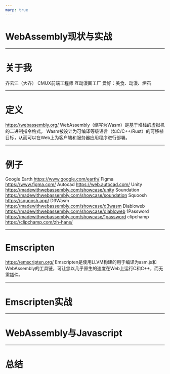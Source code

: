 ```yaml
---
marp: true
---
```


# WebAssembly现状与实战

---

# 关于我
齐云江（大齐）
CMUX前端工程师
互动漫画工厂
爱好：美食、动漫、炉石

---

# 定义
https://webassembly.org/
WebAssembly（缩写为Wasm）是基于堆栈的虚拟机的二进制指令格式。
Wasm被设计为可编译等级语言（如C/C++/Rust）的可移植目标，从而可以在Web上为客户端和服务器应用程序进行部署。

---

# 例子

Google Earth
https://www.google.com/earth/
Figma
https://www.figma.com/
Autocad
https://web.autocad.com/
Unity
https://madewithwebassembly.com/showcase/unity
Soundation
https://madewithwebassembly.com/showcase/soundation
Squoosh
https://squoosh.app/
D3Wasm
https://madewithwebassembly.com/showcase/d3wasm
Diabloweb
https://madewithwebassembly.com/showcase/diabloweb
1Password
https://madewithwebassembly.com/showcase/1password
clipchamp
https://clipchamp.com/zh-hans/

---

# Emscripten
https://emscripten.org/
Emscripten是使用LLVM构建的用于编译为asm.js和WebAssembly的工具链，可让您以几乎原生的速度在Web上运行C和C++，而无需插件。

---

# Emscripten实战


---

# WebAssembly与Javascript


---

# 总结

